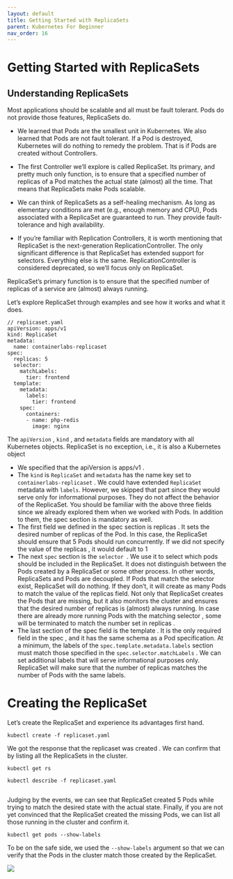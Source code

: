 ```yaml
---
layout: default
title: Getting Started with ReplicaSets
parent: Kubernetes For Beginner
nav_order: 16
---
```


# Getting Started with ReplicaSets

## Understanding ReplicaSets 

Most applications should be scalable and all must be fault tolerant. Pods do not provide those features, ReplicaSets do.

- We learned that Pods are the smallest unit in Kubernetes. We also learned that Pods are not fault tolerant. If a Pod is destroyed, Kubernetes
will do nothing to remedy the problem. That is if Pods are created without Controllers.

- The first Controller we’ll explore is called ReplicaSet. Its primary, and pretty much only function, is to ensure that a specified number of
replicas of a Pod matches the actual state (almost) all the time. That means that ReplicaSets make Pods scalable.

- We can think of ReplicaSets as a self-healing mechanism. As long as elementary conditions are met (e.g., enough memory and CPU), Pods associated
with a ReplicaSet are guaranteed to run. They provide fault- tolerance and high availability.

- If you’re familiar with Replication Controllers, it is worth mentioning that ReplicaSet is the next-generation ReplicationController. The only significant 
difference is that  ReplicaSet has extended support for selectors. Everything else is the same. ReplicationController is considered deprecated, so we’ll focus
only on ReplicaSet.

ReplicaSet’s primary function is to ensure that the specified number of replicas of a service are (almost) always running.

Let’s explore ReplicaSet through examples and see how it works and what it does.


```
// replicaset.yaml
apiVersion: apps/v1
kind: ReplicaSet
metadata:
  name: containerlabs-replicaset
spec:
  replicas: 5
  selector:
    matchLabels:
      tier: frontend
  template:
    metadata:
      labels:
        tier: frontend
    spec:
      containers:
      - name: php-redis
        image: nginx

```

The `apiVersion` , `kind` , and `metadata` fields are mandatory with all Kubernetes objects. ReplicaSet is no exception, i.e., it is also a Kubernetes object

- We specified that the apiVersion is apps/v1 .
- The `kind` is `ReplicaSet` and `metadata` has the name key set to `containerlabs-replicaset` . We could have extended `ReplicaSet` metadata with `labels`.
However, we skipped that part since they would serve only for informational purposes. They do not affect the behavior of the ReplicaSet.
You should be familiar with the above three fields since we already
explored them when we worked with Pods. In addition to them, the spec section is mandatory as well.
- The first field we defined in the spec section is replicas . It sets the desired number of replicas of the Pod. In this case, the ReplicaSet should ensure that 5
Pods should run concurrently. If we did not specify the value of the replicas , it would default to 1 
- The next `spec` section is the `selector `. We use it to select which pods should be included in the ReplicaSet. It does not distinguish between the Pods created 
by a ReplicaSet or some other process. In other words, ReplicaSets and Pods are decoupled. If Pods that match the
selector exist, ReplicaSet will do nothing. If they don’t, it will create as many Pods to match the value of the replicas field.
Not only that ReplicaSet creates the Pods that are missing, but it also monitors the cluster and ensures that the desired number of 
replicas is (almost) always running. In case there are already more running Pods with the matching selector , some will be terminated to match the number set in
replicas .
- The last section of the spec field is the template . It is the only required field in the spec , and it has the same schema as a Pod specification. At a minimum, 
the labels of the `spec.template.metadata.labels` section must match those specified in the `spec.selector.matchLabels` . We can set additional labels that will
serve informational purposes only. ReplicaSet will make sure that the number of replicas matches the number of Pods with the same labels.

# Creating the ReplicaSet 
Let’s create the ReplicaSet and experience its advantages first hand.

```
kubectl create -f replicaset.yaml
```

We got the response that the replicaset was created . We can confirm that by listing all the ReplicaSets in the cluster.

```
kubectl get rs

```

```
kubectl describe -f replicaset.yaml


```

Judging by the events, we can see that ReplicaSet created 5 Pods while
trying to match the desired state with the actual state.
Finally, if you are not yet convinced that the ReplicaSet created the missing Pods, we can list all those running in the cluster and confirm it.

```
kubectl get pods --show-labels

```
To be on the safe side, we used the `--show-labels` argument so that we can verify that the Pods in the cluster match those created by the ReplicaSet.

![](https://raw.githubusercontent.com/sangam14/ContainerLabs/master/img/containerlabs-replicaset.png)




